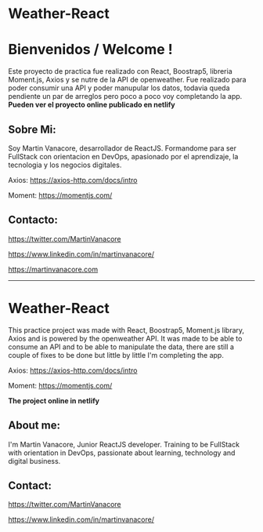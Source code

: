 # Weather-React
# Bienvenidos / Welcome !

Este proyecto de practica fue realizado con React, Boostrap5, libreria Moment.js, Axios y se nutre de la API de openweather.
Fue realizado para poder consumir una API y poder manupular los datos, todavia queda pendiente un par de arreglos pero poco a poco voy completando la app.
**Pueden ver el proyecto online publicado en netlify**

## Sobre Mi:
Soy Martin Vanacore, desarrollador de ReactJS. Formandome para ser FullStack con orientacion en DevOps, apasionado por el aprendizaje, la tecnologia y los negocios digitales.

Axios: https://axios-http.com/docs/intro

Moment: https://momentjs.com/

## Contacto:

https://twitter.com/MartinVanacore

https://www.linkedin.com/in/martinvanacore/

https://martinvanacore.com

---
# Weather-React

This practice project was made with React, Boostrap5, Moment.js library, Axios and is powered by the openweather API.
It was made to be able to consume an API and to be able to manipulate the data, there are still a couple of fixes to be done but little by little I'm completing the app.

Axios: https://axios-http.com/docs/intro

Moment: https://momentjs.com/

**The project online in netlify** 

## About me:
I'm Martin Vanacore, Junior ReactJS developer. Training to be FullStack with orientation in DevOps, passionate about learning, technology and digital business.

## Contact:

https://twitter.com/MartinVanacore

https://www.linkedin.com/in/martinvanacore/
